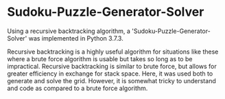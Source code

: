 # Sudoku-Puzzle-Generator-Solver

Using a recursive backtracking algorithm, a 'Sudoku-Puzzle-Generator-Solver' was implemented in Python 3.7.3.

Recursive backtracking is a highly useful algorithm for situations like these where a brute force
algorithm is usable but takes so long as to be impractical. Recursive backtracking is similar to brute
force, but allows for greater efficiency in exchange for stack space. Here, it was used both to
generate and solve the grid. However, it is somewhat tricky to understand and code as compared to
a brute force algorithm.
